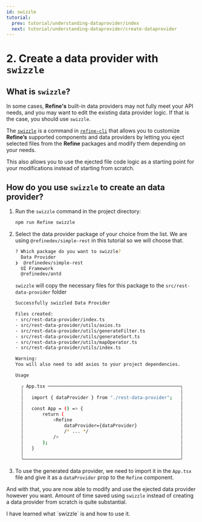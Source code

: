 ```yaml
---
id: swizzle
tutorial:
  prev: tutorial/understanding-dataprovider/index
  next: tutorial/understanding-dataprovider/create-dataprovider
---
```


# 2. Create a data provider with `swizzle`

## What is `swizzle`?

In some cases, **Refine's** built-in data providers may not fully meet your API needs, and you may want to edit the existing data provider logic. If that is the case, you should use `swizzle`.

The [`swizzle`](/docs/packages/list-of-packages/#swizzle) is a command in [`refine-cli`](/docs/packages/list-of-packages) that allows you to customize **Refine’s** supported components and data providers by letting you eject selected files from the **Refine** packages and modify them depending on your needs.

This also allows you to use the ejected file code logic as a starting point for your modifications instead of starting from scratch.

## How do you use `swizzle` to create an data provider?

1. Run the `swizzle` command in the project directory:

   ```bash
   npm run Refine swizzle
   ```

2. Select the data provider package of your choice from the list. We are using `@refinedev/simple-rest` in this tutorial so we will choose that.

   ```bash
   ? Which package do you want to swizzle?
     Data Provider
   ❯  @refinedev/simple-rest
     UI Framework
     @refinedev/antd
   ```

   `swizzle` will copy the necessary files for this package to the `src/rest-data-provider` folder

   ```bash
   Successfully swizzled Data Provider

   Files created:
   - src/rest-data-provider/index.ts
   - src/rest-data-provider/utils/axios.ts
   - src/rest-data-provider/utils/generateFilter.ts
   - src/rest-data-provider/utils/generateSort.ts
   - src/rest-data-provider/utils/mapOperator.ts
   - src/rest-data-provider/utils/index.ts

   Warning:
   You will also need to add axios to your project dependencies.

   Usage

     ╭ App.tsx ─────────────────────────────────────────────────╮
     │                                                          │
     │   import { dataProvider } from "./rest-data-provider";   │
     │                                                          │
     │   const App = () => {                                    │
     │       return (                                           │
     │           <Refine                                        │
     │               dataProvider={dataProvider}                │
     │               /* ... */                                  │
     │           />                                             │
     │       );                                                 │
     │   }                                                      │
     │                                                          │
     ╰──────────────────────────────────────────────────────────╯
   ```

3. To use the generated data provider, we need to import it in the `App.tsx` file and give it as a `dataProvider` prop to the `Refine` component.

And with that, you are now able to modify and use the ejected data provider however you want. Amount of time saved using `swizzle` instead of creating a data provider from scratch is quite substantial.

<Checklist>

<ChecklistItem id="data-provider-swizzle">
I have learned what `swizzle` is and how to use it.
</ChecklistItem>

</Checklist>
